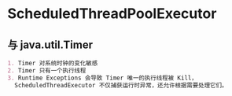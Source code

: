 # ScheduledThreadPoolExecutor








## 与 java.util.Timer
```md
1. Timer 对系统时钟的变化敏感
2. Timer 只有一个执行线程
3. Runtime Exceptions 会导致 Timer 唯一的执行线程被 Kill，
  ScheduledThreadExecutor 不仅捕获运行时异常，还允许根据需要处理它们。
```